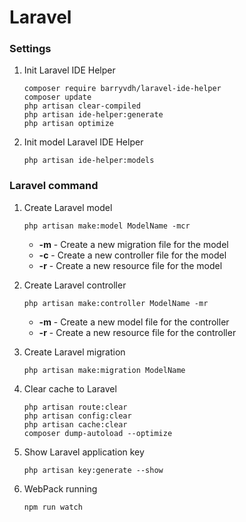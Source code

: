 Laravel
====

### Settings

1. Init Laravel IDE Helper

    ```shell
    composer require barryvdh/laravel-ide-helper
    composer update
    php artisan clear-compiled
    php artisan ide-helper:generate
    php artisan optimize
    ```

1. Init model Laravel IDE Helper

    ```shell
    php artisan ide-helper:models
    ```


### Laravel command

1. Create Laravel model

    ```shell
    php artisan make:model ModelName -mcr
    ```

    * **-m** - Create a new migration file for the model
    * **-c** - Create a new controller file for the model
    * **-r** - Create a new resource file for the model

1. Create Laravel controller

    ```shell
    php artisan make:controller ModelName -mr
    ```

    * **-m** - Create a new model file for the controller
    * **-r** - Create a new resource file for the controller

1. Create Laravel migration

    ```shell
    php artisan make:migration ModelName
    ```

1. Clear cache to Laravel

    ```shell
    php artisan route:clear
    php artisan config:clear
    php artisan cache:clear
    composer dump-autoload --optimize
    ```

1. Show Laravel application key

    ```shell
    php artisan key:generate --show
    ```

1. WebPack running

    ```shell
    npm run watch
    ```